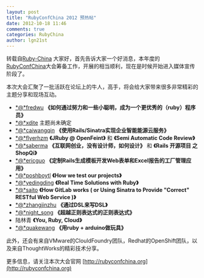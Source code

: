 ```yaml
---
layout: post
title: "RubyConfChina 2012 预热帖"
date: 2012-10-18 11:46
comments: true
categories: RubyChina
author: lgn21st
---
```

转载自[Ruby-China](http://ruby-china.org/topics/5189)
大家好，首先告诉大家一个好消息，本年度的[RubyConfChina](http://rubyconfchina.org)大会筹备工作，开展的相当顺利，现在是时候开始进入媒体宣传阶段了。

本次大会汇聚了一批活跃在论坛上的牛人，高手，将会给大家带来很多非常精彩的主题分享和现场互动。

-   [*@*fredwu](/fredwu "@fredwu")
    **《如何通过努力和一些小聪明，成为一个更优秀的（ruby）程序员》**
-   [*@*xdite](/xdite "@xdite") 主题尚未确定
-   [*@*caiwangqin](/caiwangqin "@caiwangqin")
    **《使用Rails/Sinatra实现企业智能能源云服务》**
-   [*@*flyerhzm](/flyerhzm "@flyerhzm") **《JRuby @ OpenFeint》** 和
    **《Semi Automatic Code Review》**
-   [*@*saberma](/saberma "@saberma")
    **《互联网创业，没有设计师，如何设计》** 和 **《Rails 开源项目 之
    ShopQi》**
-   [*@*ericguo](/ericguo "@ericguo")
    **《定制Rails生成模板开发Web表单和Excel报告的工厂管理应用》**
-   [*@*poshboytl](/poshboytl "@poshboytl") **《How we test our
    projects》**
-   [*@*yedingding](/yedingding "@yedingding") **《Real Time Solutions
    with Ruby》**
-   [*@*saito](/saito "@saito") **《How GitLab works ( or Using Sinatra
    to Provide "Correct" RESTful Web Service )》**
-   [*@*zhangjinzhu](/zhangjinzhu "@zhangjinzhu") **《通过DSL来写DSL》**
-   [*@*night\_song](/night_song "@night_song")
    **《超越正则表达式的正则表达式》**
-   陆林青 **《You, Ruby, Cloud》**
-   [*@*quakewang](/quakewang "@quakewang") **《用ruby +
    arduino做玩具》**

此外，还会有来自VMware的ClouldFoundry团队，Redhat的OpenShift团队，以及来自ThoughtWorks的精彩技术分享。

更多信息，请关注本次大会官网
[http://rubyconfchina.org](http://rubyconfchina.org)
